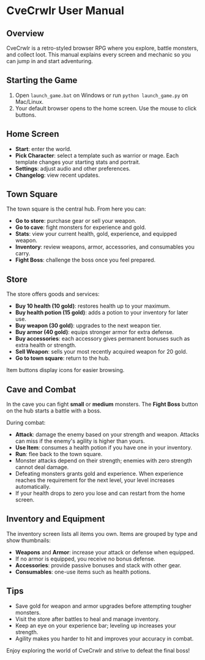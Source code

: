 # CveCrwlr User Manual

## Overview
CveCrwlr is a retro-styled browser RPG where you explore, battle monsters, and collect loot.
This manual explains every screen and mechanic so you can jump in and start adventuring.

## Starting the Game
1. Open `launch_game.bat` on Windows or run `python launch_game.py` on Mac/Linux.
2. Your default browser opens to the home screen. Use the mouse to click buttons.

## Home Screen
- **Start**: enter the world.
- **Pick Character**: select a template such as warrior or mage. Each template changes your
  starting stats and portrait.
- **Settings**: adjust audio and other preferences.
- **Changelog**: view recent updates.

## Town Square
The town square is the central hub. From here you can:
- **Go to store**: purchase gear or sell your weapon.
- **Go to cave**: fight monsters for experience and gold.
- **Stats**: view your current health, gold, experience, and equipped weapon.
- **Inventory**: review weapons, armor, accessories, and consumables you carry.
- **Fight Boss**: challenge the boss once you feel prepared.

## Store
The store offers goods and services:
- **Buy 10 health (10 gold)**: restores health up to your maximum.
- **Buy health potion (15 gold)**: adds a potion to your inventory for later use.
- **Buy weapon (30 gold)**: upgrades to the next weapon tier.
- **Buy armor (40 gold)**: equips stronger armor for extra defense.
- **Buy accessories**: each accessory gives permanent bonuses such as extra health or
  strength.
- **Sell Weapon**: sells your most recently acquired weapon for 20 gold.
- **Go to town square**: return to the hub.

Item buttons display icons for easier browsing.

## Cave and Combat
In the cave you can fight **small** or **medium** monsters. The **Fight Boss** button on the
hub starts a battle with a boss.

During combat:
- **Attack**: damage the enemy based on your strength and weapon. Attacks can miss if the
  enemy's agility is higher than yours.
- **Use Item**: consumes a health potion if you have one in your inventory.
- **Run**: flee back to the town square.
- Monster attacks depend on their strength; enemies with zero strength cannot deal damage.
- Defeating monsters grants gold and experience. When experience reaches the requirement
  for the next level, your level increases automatically.
- If your health drops to zero you lose and can restart from the home screen.

## Inventory and Equipment
The inventory screen lists all items you own. Items are grouped by type and show thumbnails:
- **Weapons** and **Armor**: increase your attack or defense when equipped.
- If no armor is equipped, you receive no bonus defense.
- **Accessories**: provide passive bonuses and stack with other gear.
- **Consumables**: one-use items such as health potions.

## Tips
- Save gold for weapon and armor upgrades before attempting tougher monsters.
- Visit the store after battles to heal and manage inventory.
- Keep an eye on your experience bar; leveling up increases your strength.
- Agility makes you harder to hit and improves your accuracy in combat.

Enjoy exploring the world of CveCrwlr and strive to defeat the final boss!
